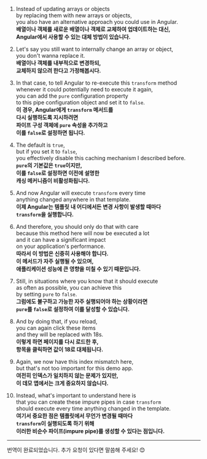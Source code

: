 1. Instead of updating arrays or objects  
   by replacing them with new arrays or objects,  
   you also have an alternative approach you could use in Angular.  
   **배열이나 객체를 새로운 배열이나 객체로 교체하여 업데이트하는 대신,  
   Angular에서 사용할 수 있는 대체 방법이 있습니다.**

2. Let's say you still want to internally change an array or object,  
   you don't wanna replace it.  
   **배열이나 객체를 내부적으로 변경하되,  
   교체하지 않으려 한다고 가정해봅시다.**

3. In that case, to tell Angular to re-execute this `transform` method  
   whenever it could potentially need to execute it again,  
   you can add the `pure` configuration property  
   to this pipe configuration object and set it to `false`.  
   **이 경우, Angular에게 `transform` 메서드를  
   다시 실행하도록 지시하려면  
   파이프 구성 객체에 `pure` 속성을 추가하고  
   이를 `false`로 설정하면 됩니다.**

4. The default is `true`,  
   but if you set it to `false`,  
   you effectively disable this caching mechanism I described before.  
   **`pure`의 기본값은 `true`이지만,  
   이를 `false`로 설정하면 이전에 설명한  
   캐싱 메커니즘이 비활성화됩니다.**

5. And now Angular will execute `transform` every time  
   anything changed anywhere in that template.  
   **이제 Angular는 템플릿 내 어디에서든 변경 사항이 발생할 때마다  
   `transform`을 실행합니다.**

6. And therefore, you should only do that with care  
   because this method here will now be executed a lot  
   and it can have a significant impact  
   on your application's performance.  
   **따라서 이 방법은 신중히 사용해야 합니다.  
   이 메서드가 자주 실행될 수 있으며,  
   애플리케이션 성능에 큰 영향을 미칠 수 있기 때문입니다.**

7. Still, in situations where you know that it should execute  
   as often as possible, you can achieve this  
   by setting `pure` to `false`.  
   **그럼에도 불구하고 가능한 자주 실행되어야 하는 상황이라면  
   `pure`를 `false`로 설정하여 이를 달성할 수 있습니다.**

8. And by doing that, if you reload,  
   you can again click these items  
   and they will be replaced with 18s.  
   **이렇게 하면 페이지를 다시 로드한 후,  
   항목을 클릭하면 값이 18로 대체됩니다.**

9. Again, we now have this index mismatch here,  
   but that's not too important for this demo app.  
   **여전히 인덱스가 일치하지 않는 문제가 있지만,  
   이 데모 앱에서는 크게 중요하지 않습니다.**

10. Instead, what's important to understand here is  
    that you can create these impure pipes in case `transform`  
    should execute every time anything changed in the template.  
    **여기서 중요한 점은 템플릿에서 무언가 변경될 때마다  
    `transform`이 실행되도록 하기 위해  
    이러한 비순수 파이프(impure pipe)를 생성할 수 있다는 점입니다.**

---

번역이 완료되었습니다. 추가 요청이 있다면 말씀해 주세요! 😊
